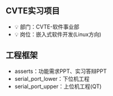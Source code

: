## CVTE实习项目
- 💡 部门：CVTE-软件事业部
- 💡 岗位：嵌入式软件开发(Linux方向)

## 工程框架
- asserts：功能需求PPT、实习答辩PPT 
- serial_port_lower：下位机工程
- serial_port_upper：上位机工程(QT)
